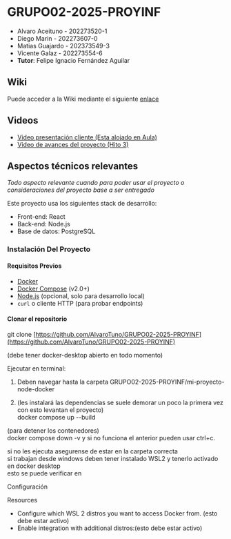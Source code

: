 # GRUPO02-2025-PROYINF

* Alvaro Aceituno - 202273520-1
* Diego Marin - 202273607-0
* Matias Guajardo - 202373549-3
* Vicente Galaz - 202273554-6
* **Tutor**: Felipe Ignacio Fernández Aguilar

## Wiki

Puede acceder a la Wiki mediante el siguiente [enlace](https://github.com/AlvaroTuno/GRUPO02-2025-PROYINF/wiki)

## Videos

* [Video presentación cliente (Esta alojado en Aula)](https://aula.usm.cl/mod/resource/view.php?id=6926137)
* [Video de avances del proyecto (Hito 3)](https://youtu.be/zVKJSRhsQBA)


## Aspectos técnicos relevantes

_Todo aspecto relevante cuando para poder usar el proyecto o consideraciones del proyecto base a ser entregado_

Este proyecto usa los siguientes stack de desarrollo:

* Front-end: React
* Back-end: Node.js
* Base de datos: PostgreSQL
### Instalación Del Proyecto
#### Requisitos Previos
* [Docker](https://docs.docker.com/get-docker/)
* [Docker Compose](https://docs.docker.com/compose/install/) (v2.0+)
* [Node.js](https://nodejs.org/) (opcional, solo para desarrollo local)
* `curl` o cliente HTTP (para probar endpoints)
#### Clonar el repositorio
git clone [https://github.com/AlvaroTuno/GRUPO02-2025-PROYINF](https://github.com/AlvaroTuno/GRUPO02-2025-PROYINF)

(debe tener docker-desktop abierto en todo momento)

Ejecutar en terminal:

1. Deben navegar hasta la carpeta GRUPO02-2025-PROYINF/mi-proyecto-node-docker  

2. (les instalará las dependencias se suele demorar un poco la primera vez con esto levantan el proyecto)  
docker compose up --build

(para detener los contenedores)  
docker compose down -v
y si no funciona el anterior pueden usar ctrl+c.

si no les ejecuta asegurense de estar en la carpeta correcta  
si trabajan desde windows deben tener instalado WSL2 y tenerlo activado en docker desktop  
esto se puede verificar en  

Configuración   

Resources  

  * Configure which WSL 2 distros you want to access Docker from. (esto debe estar activo)  
  * Enable integration with additional distros:(esto debe estar activo)
